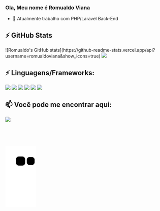 ### Ola, Meu nome é Romualdo Viana

- 🔭 Atualmente trabalho com PHP/Laravel Back-End

## ⚡ GitHub Stats
<div>
  ![Romualdo's GitHub stats](https://github-readme-stats.vercel.app/api?username=romualdoviana&show_icons=true)
  
  <img height="174em" width="auto" src="https://github-readme-stats.vercel.app/api/top-langs/?username=romualdoviana&layout=compact&langs_count=6&theme=radical&count_private=true" />
</div>

## ⚡ Linguagens/Frameworks: 
<div>
  <!-- <img src="https://img.shields.io/badge/Markdown-000000?style=for-the-badge&logo=markdown&logoColor=white" /> -->
  <img src="https://img.shields.io/badge/HTML5-E34F26?style=for-the-badge&logo=html5&logoColor=white" />
  <img src="https://img.shields.io/badge/CSS3-1572B6?style=for-the-badge&logo=css3&logoColor=white" />
  <img src="https://img.shields.io/badge/JavaScript-323330?style=for-the-badge&logo=javascript&logoColor=F7DF1E" />
  <img src="https://img.shields.io/badge/Bootstrap-563D7C?style=for-the-badge&logo=bootstrap&logoColor=white" />
  <img src="https://img.shields.io/badge/MySQL-00000F?style=for-the-badge&logo=mysql&logoColor=white" />
  <img src="https://img.shields.io/badge/Vue.js-35495E?style=for-the-badge&logo=vue.js&logoColor=4FC08D" />
</div>

## 📫 Você pode me encontrar aqui:

<div>
  <a href="https://www.linkedin.com/in/romualdo-viana-filho/" target="_blank">
    <img src="https://img.shields.io/badge/LinkedIn-0077B5?style=for-the-badge&logo=linkedin&logoColor=white" />
  </a>
 
</div>
<p align="center"> 
  
 ##  <br>
 <p align="center"> 
  
 </p>
</p>

![Snake animation](https://github.com/romualdoviana/romualdoviana/blob/output/github-contribution-grid-snake.svg)

<!--
**TTeuZ/TTeuZ** is a ✨ _special_ ✨ repository because its `README.md` (this file) appears on your GitHub profile.
Here are some ideas to get you started:
- 🔭 I’m currently working on ...
- 🌱 I’m currently learning ...
- 👯 I’m looking to collaborate on ...
- 🤔 I’m looking for help with ...
- 💬 Ask me about ...
- 📫 How to reach me: ...
- 😄 Pronouns: ...
- ⚡ Fun fact: ...
-->
